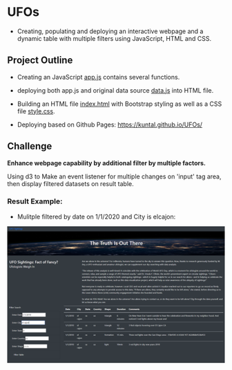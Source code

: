 # UFOs

- Creating, populating and deploying an interactive webpage and a dynamic table with multiple filters using JavaScript, HTML and CSS.

## Project Outline

- Creating an JavaScript [app.js](/static/js/app.js) contains several functions.

- deploying both app.js and original data source [data.js](/static/js/app.js) into HTML file.

- Building an HTML file [index.html](/index.html) with Bootstrap styling as well as a CSS file [style.css](/static/css/style.css).

- Deploying based on Github Pages: <https://kuntal.github.io/UFOs/>

## Challenge

**Enhance webpage capability by additional filter by multiple factors.**

Using d3 to Make an event listener for multiple changes on 'input' tag area, then display filtered datasets on result table.

### Result Example:

- Mulitple filtered by date on 1/1/2020 and City is elcajon:

![filtered_By_Date_and_City](/Results/Challenge_filtered_by_Date_City.PNG)
